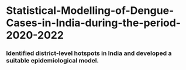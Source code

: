 # Statistical-Modelling-of-Dengue-Cases-in-India-during-the-period-2020-2022

### Identified district-level hotspots in India and developed a suitable epidemiological model.
